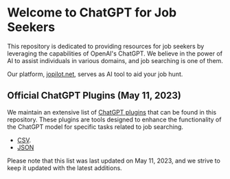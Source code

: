 # Welcome to ChatGPT for Job Seekers

This repository is dedicated to providing resources for job seekers by leveraging the capabilities of OpenAI's ChatGPT. We believe in the power of AI to assist individuals in various domains, and job searching is one of them. 

Our platform, [jopilot.net](https://jopilot.net/), serves as AI tool to aid your job hunt.

## Official ChatGPT Plugins (May 11, 2023)

We maintain an extensive list of [ChatGPT plugins](https://github.com/jopilot-net/jopilot-4-job-seekers/blob/main/chat-gpt-plugins.md) that can be found in this repository. These plugins are tools designed to enhance the functionality of the ChatGPT model for specific tasks related to job searching.

 - [CSV](https://github.com/jopilot-net/jopilot-4-job-seekers/blob/main/chatgpt-pluginc.csv). 
 - [JSON](https://raw.githubusercontent.com/jopilot-net/jopilot-4-job-seekers/main/chatgpt_plugins.json)


Please note that this list was last updated on May 11, 2023, and we strive to keep it updated with the latest additions.
